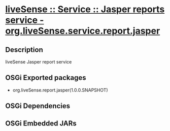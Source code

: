 # [liveSense :: Service :: Jasper reports service - org.liveSense.service.report.jasper](http://github.com/liveSense/org.liveSense.service.report.jasper)

## Description
liveSense Jasper report service

## OSGi Exported packages
* org.liveSense.report.jasper(1.0.0.SNAPSHOT)

## OSGi Dependencies

## OSGi Embedded JARs

